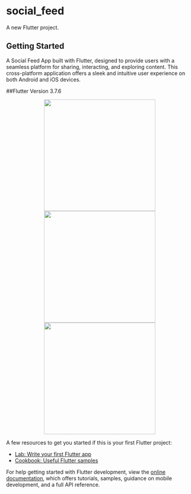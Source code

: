 # social_feed

A new Flutter project.

## Getting Started

A Social Feed App built with Flutter, designed to provide users with a seamless platform for sharing, interacting, and exploring content. This cross-platform application offers a sleek and intuitive user experience on both Android and iOS devices.

##Flutter Version 3.7.6

<div align="center">
<img src="https://github.com/user-attachments/assets/df79a6ff-79d0-44f2-a350-a642bc1bf611" width="300" alt=""/>
<img src="https://github.com/user-attachments/assets/20c503a2-417e-4c3e-bcec-64cdcfe6ba62" width="300" alt=""/>
<img src="https://github.com/user-attachments/assets/d025a48a-fc5c-4b34-9c91-d92406042a8e" width="300" alt=""/>
</div>


A few resources to get you started if this is your first Flutter project:

- [Lab: Write your first Flutter app](https://docs.flutter.dev/get-started/codelab)
- [Cookbook: Useful Flutter samples](https://docs.flutter.dev/cookbook)

For help getting started with Flutter development, view the
[online documentation](https://docs.flutter.dev/), which offers tutorials,
samples, guidance on mobile development, and a full API reference.
